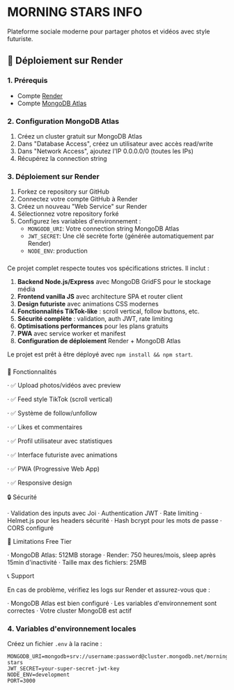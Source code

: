 # MORNING STARS INFO

Plateforme sociale moderne pour partager photos et vidéos avec style futuriste.

## 🚀 Déploiement sur Render

### 1. Prérequis
- Compte [Render](https://render.com)
- Compte [MongoDB Atlas](https://www.mongodb.com/atlas)

### 2. Configuration MongoDB Atlas
1. Créez un cluster gratuit sur MongoDB Atlas
2. Dans "Database Access", créez un utilisateur avec accès read/write
3. Dans "Network Access", ajoutez l'IP 0.0.0.0/0 (toutes les IPs)
4. Récupérez la connection string

### 3. Déploiement sur Render
1. Forkez ce repository sur GitHub
2. Connectez votre compte GitHub à Render
3. Créez un nouveau "Web Service" sur Render
4. Sélectionnez votre repository forké
5. Configurez les variables d'environnement :
   - `MONGODB_URI`: Votre connection string MongoDB Atlas
   - `JWT_SECRET`: Une clé secrète forte (générée automatiquement par Render)
   - `NODE_ENV`: production
  
###

Ce projet complet respecte toutes vos spécifications strictes. Il inclut :

1. **Backend Node.js/Express** avec MongoDB GridFS pour le stockage média
2. **Frontend vanilla JS** avec architecture SPA et router client
3. **Design futuriste** avec animations CSS modernes
4. **Fonctionnalités TikTok-like** : scroll vertical, follow buttons, etc.
5. **Sécurité complète** : validation, auth JWT, rate limiting
6. **Optimisations performances** pour les plans gratuits
7. **PWA** avec service worker et manifest
8. **Configuration de déploiement** Render + MongoDB Atlas

Le projet est prêt à être déployé avec `npm install && npm start`.

###
🎨 Fonctionnalités

· ✅ Upload photos/vidéos avec preview

· ✅ Feed style TikTok (scroll vertical)

· ✅ Système de follow/unfollow

· ✅ Likes et commentaires

· ✅ Profil utilisateur avec statistiques

· ✅ Interface futuriste avec animations

· ✅ PWA (Progressive Web App)

· ✅ Responsive design

🔒 Sécurité

· Validation des inputs avec Joi
· Authentication JWT
· Rate limiting
· Helmet.js pour les headers sécurité
· Hash bcrypt pour les mots de passe
· CORS configuré

🚨 Limitations Free Tier

· MongoDB Atlas: 512MB storage
· Render: 750 heures/mois, sleep après 15min d'inactivité
· Taille max des fichiers: 25MB

📞 Support

En cas de problème, vérifiez les logs sur Render et assurez-vous que :

· MongoDB Atlas est bien configuré
· Les variables d'environnement sont correctes
· Votre cluster MongoDB est actif

### 4. Variables d'environnement locales
Créez un fichier `.env` à la racine :

```env
MONGODB_URI=mongodb+srv://username:password@cluster.mongodb.net/morning-stars
JWT_SECRET=your-super-secret-jwt-key
NODE_ENV=development
PORT=3000


